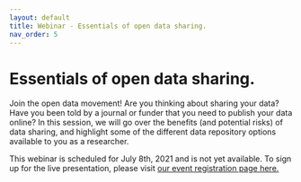 ```yaml
---
layout: default
title: Webinar - Essentials of open data sharing.
nav_order: 5
---
```


# Essentials of open data sharing.

Join the open data movement! Are you thinking about sharing your data? Have you been told by a journal or funder that you need to publish your data online? In this session, we will go over the benefits (and potential risks) of data sharing, and highlight some of the different data repository options available to you as a researcher.

This webinar is scheduled for July 8th, 2021 and is not yet available. To sign up for the live presentation, please visit [our event registration page here.](https://libcal.mcmaster.ca/calendar/library/data-sharing)

